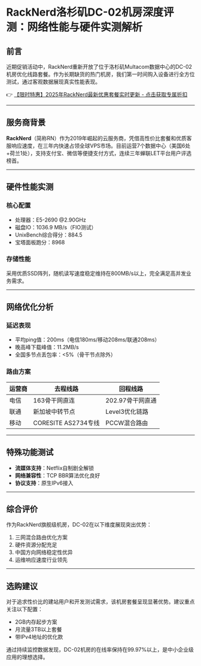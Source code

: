 # RackNerd洛杉矶DC-02机房深度评测：网络性能与硬件实测解析

## 前言
近期促销活动中，RackNerd重新开放了位于洛杉矶Multacom数据中心的DC-02机房优化线路套餐。作为长期缺货的热门机房，我们第一时间购入设备进行全方位测试，通过客观数据展现真实性能表现。

👉 [【限时特惠】2025年RackNerd最新优惠套餐实时更新 - 点击获取专属折扣](https://bit.ly/Rack_Nerd)

---

## 服务商背景
**RackNerd**（简称RN）作为2019年崛起的云服务商，凭借高性价比套餐和优质客服响应速度，在三年内快速占领全球VPS市场。目前运营7个数据中心（美国6处+荷兰1处），支持支付宝、微信等便捷支付方式，连续三年蝉联LET平台用户评选榜首。

---

## 硬件性能实测
### 核心配置
- 处理器：E5-2690 @2.90GHz
- 磁盘IO：1036.9 MB/s（FIO测试）
- UnixBench综合得分：884.5
- 宝塔面板跑分：8968

### 存储性能
采用优质SSD阵列，随机读写速度稳定维持在800MB/s以上，完全满足高并发业务需求。

---

## 网络优化分析
### 延迟表现
- 平均ping值：200ms（电信180ms/移动208ms/联通208ms）
- 晚高峰下载峰值：11.2MB/s
- 全国多节点丢包率：<5%（骨干节点除外）

### 路由方案
| 运营商 | 去程线路                      | 回程线路          |
|--------|-------------------------------|-------------------|
| 电信   | 163骨干网直连                 | 202.97骨干网直通  |
| 联通   | 新加坡中转节点                | Level3优化链路    |
| 移动   | CORESITE AS2734专线           | PCCW混合路由     |

---

## 特殊功能测试
- **流媒体支持**：Netflix自制剧全解锁
- **网络兼容性**：TCP BBR算法优化良好
- **协议支持**：原生IPv6接入

---

## 综合评价
作为RackNerd旗舰级机房，DC-02在以下维度展现突出优势：
1. 三网混合路由优化方案
2. 硬件资源分配充足
3. 中国方向网络稳定性优异
4. 运维响应速度行业领先

---

## 选购建议
对于追求性价比的建站用户和开发测试需求，该机房套餐呈现显著优势。建议重点关注以下配置：
- 2GB内存起步方案
- 月流量3TB以上套餐
- 带IPv4地址的优化款

通过持续监控数据发现，DC-02机房的在线率保持在99.97%以上，是中小企业级应用的理想选择。